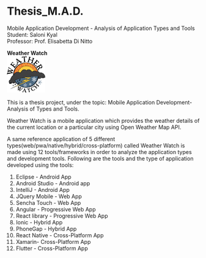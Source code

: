 # Thesis_M.A.D.
Mobile Application Development - Analysis of Application Types and Tools<br>
Student: Saloni Kyal<br>
Professor: Prof. Elisabetta Di Nitto

**Weather Watch**<br>
<img src = "/Screenshot/applogo.png/" width="100">

This is a thesis project, under the topic: Mobile Application Development- Analysis of Types and Tools.

Weather Watch is a mobile application which provides the weather details of the current location or a particular city using Open Weather Map API.

A same reference application of 5 different types(web/pwa/native/hybrid/cross-platform) called Weather Watch is made using 12 tools/frameworks in order to analyze the application types and development tools. Following are the tools and the type of application developed using the tools:

1. Eclipse - Android App<br>
2. Android Studio - Android app<br>
3. IntelliJ - Android App<br>
4. JQuery Mobile - Web App<br>
5. Sencha Touch - Web App<br>
6. Angular - Progressive Web App<br>
7. React library - Progressive Web App<br>
8. Ionic - Hybrid App<br>
9. PhoneGap - Hybrid App<br>
10. React Native - Cross-Platform App<br>
11. Xamarin- Cross-Platform App<br>
12. Flutter - Cross-Platform App<br>

